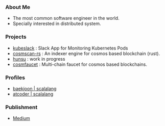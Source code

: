 ### About Me
- The most common software engineer in the world.
- Specially interested in distributed system.

### Projects
- [kubeslack](https://github.com/scalalang2/kubeslack) : Slack App for Monitoring Kubernetes Pods
- [cosmscan-rs](https://github.com/cosmscan/cosmscan-rs) : An indexer engine for cosmos based blockchain (rust).
- [hunsu](https://github.com/scalalang2/hunsu) : work in progress
- [cosmfaucet](https://github.com/scalalang2/cosmfaucet) : Multi-chain faucet for cosmos based blockchains.

### Profiles
- [baekjoon | scalalang](https://www.acmicpc.net/user/scalalang)
- [atcoder | scalalang](https://atcoder.jp/users/scalalang)

### Publishment
- [Medium](https://scalalang2.medium.com/)
